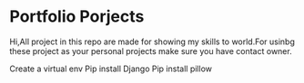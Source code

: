 # Portfolio Porjects
 Hi,All project in this repo are made for showing my skills to world.For usinbg these project as your personal projects make sure you have contact owner.

Create a virtual env
Pip install Django
Pip install pillow
